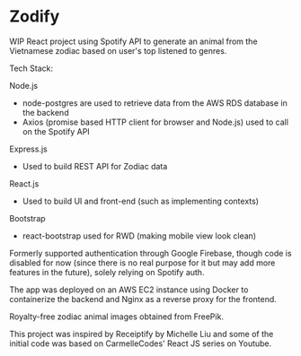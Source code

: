 # Zodify

WIP React project using Spotify API to generate an animal from the Vietnamese zodiac based on user's top listened to genres. 

Tech Stack:

Node.js
  * node-postgres are used to retrieve data from the AWS RDS database in the backend
  * Axios (promise based HTTP client for browser and Node.js) used to call on the Spotify API

Express.js
  * Used to build REST API for Zodiac data

React.js
  * Used to build UI and front-end (such as implementing contexts)
  
Bootstrap
  * react-bootstrap used for RWD (making mobile view look clean)

Formerly supported authentication through Google Firebase, though code is disabled for now (since there is no real purpose for it but may add more features in the future), solely relying on Spotify auth.

The app was deployed on an AWS EC2 instance using Docker to containerize the backend and Nginx as a reverse proxy for the frontend.

Royalty-free zodiac animal images obtained from FreePik.

This project was inspired by Receiptify by Michelle Liu and some of the initial code was based on CarmelleCodes' React JS series on Youtube.
